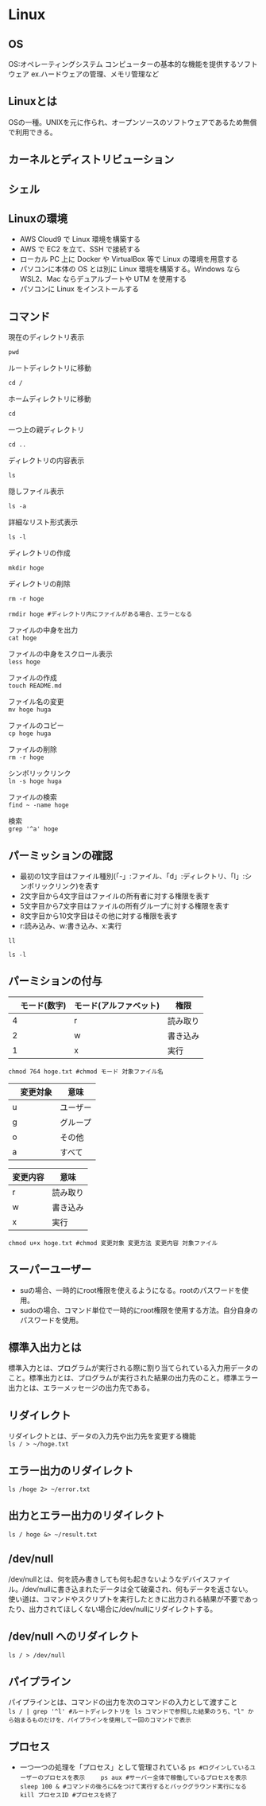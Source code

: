 # Linux

## OS
OS:オペレーティングシステム
コンピューターの基本的な機能を提供するソフトウェア
ex.ハードウェアの管理、メモリ管理など

## Linuxとは
OSの一種。UNIXを元に作られ、オープンソースのソフトウェアであるため無償で利用できる。

## カーネルとディストリビューション

## シェル

## Linuxの環境
- AWS Cloud9 で Linux 環境を構築する
- AWS で EC2 を立て、SSH で接続する
- ローカル PC 上に Docker や VirtualBox 等で Linux の環境を用意する
- パソコンに本体の OS とは別に Linux 環境を構築する。Windows なら WSL2、Mac ならデュアルブートや UTM を使用する
- パソコンに Linux をインストールする

## コマンド
現在のディレクトリ表示

`
pwd
`

ルートディレクトリに移動

`
cd /
`

ホームディレクトリに移動

`
cd
`

一つ上の親ディレクトリ

`
cd ..
`

ディレクトリの内容表示

`
ls
`

隠しファイル表示

`
ls -a
`

詳細なリスト形式表示

`
ls -l
`

ディレクトリの作成

`
mkdir hoge
`

ディレクトリの削除

`
rm -r hoge
`

`
rmdir hoge #ディレクトリ内にファイルがある場合、エラーとなる
`

ファイルの中身を出力  
`
cat hoge
`

ファイルの中身をスクロール表示  
`
less hoge
`

ファイルの作成  
`
touch README.md
`

ファイル名の変更  
`
mv hoge huga
`

ファイルのコピー  
`
cp hoge huga
`

ファイルの削除  
`
rm -r hoge
`

シンボリックリンク  
`
ln -s hoge huga
`

ファイルの検索   
`
find ~ -name hoge
`

検索   
`
grep '^a' hoge
`

## パーミッションの確認  
- 最初の1文字目はファイル種別(「-」:ファイル、「d」:ディレクトリ、「l」:シンボリックリンク)を表す
- 2文字目から4文字目はファイルの所有者に対する権限を表す
- 5文字目から7文字目はファイルの所有グループに対する権限を表す
- 8文字目から10文字目はその他に対する権限を表す
- r:読み込み、w:書き込み、x:実行

`
ll
`

`
ls -l
`

## パーミションの付与  

|　モード(数字)| モード(アルファベット)|権限|
|---|---|---|
|4|r|読み取り|
|2|w|書き込み|
|1|x|実行|

`
chmod 764 hoge.txt #chmod モード 対象ファイル名
`

|　変更対象|意味|
|---|---|
|u|ユーザー|
|g|グループ|
|o|その他|
|a|すべて|

|変更内容|意味|
|---|---|
|r|読み取り|
|w|書き込み|
|x|実行|

`
chmod u+x hoge.txt #chmod 変更対象 変更方法 変更内容 対象ファイル
`

## スーパーユーザー
- suの場合、一時的にroot権限を使えるようになる。rootのパスワードを使用。
- sudoの場合、コマンド単位で一時的にroot権限を使用する方法。自分自身のパスワードを使用。


## 標準入出力とは  
標準入力とは、プログラムが実行される際に割り当てられている入力用データのこと。標準出力とは、プログラムが実行された結果の出力先のこと。標準エラー出力とは、エラーメッセージの出力先である。

## リダイレクト  
リダイレクトとは、データの入力先や出力先を変更する機能  
`
ls / > ~/hoge.txt
`

## エラー出力のリダイレクト  
`
ls /hoge 2> ~/error.txt
`

## 出力とエラー出力のリダイレクト  
`
ls / hoge &> ~/result.txt
`

## /dev/null
/dev/nullとは、何を読み書きしても何も起きないようなデバイスファイル。/dev/nullに書き込まれたデータは全て破棄され、何もデータを返さない。 使い道は、コマンドやスクリプトを実行したときに出力される結果が不要であったり、出力されてほしくない場合に/dev/nullにリダイレクトする。

## /dev/null へのリダイレクト  
`
ls / > /dev/null
`

## パイプライン  
パイプラインとは、コマンドの出力を次のコマンドの入力として渡すこと  
`
ls / | grep '^l' #ルートディレクトリを ls コマンドで参照した結果のうち、"l" から始まるものだけを、パイプラインを使用して一回のコマンドで表示
`
## プロセス
- 一つ一つの処理を「プロセス」として管理されている
`ps #ログインしているユーザーのプロセスを表示`　　
`ps aux #サーバー全体で稼働しているプロセスを表示`  
`sleep 100 & #コマンドの後ろに&をつけて実行するとバックグラウンド実行になる`
`kill プロセスID #プロセスを終了`



